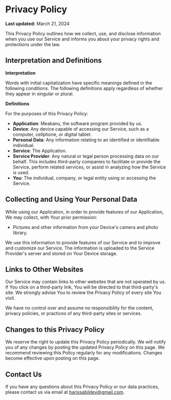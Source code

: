 # Privacy Policy

**Last updated:** March 21, 2024

This Privacy Policy outlines how we collect, use, and disclose information when you use our Service and informs you about your privacy rights and protections under the law.

## Interpretation and Definitions

**Interpretation**

Words with initial capitalization have specific meanings defined in the following conditions. The following definitions apply regardless of whether they appear in singular or plural.

**Definitions**

For the purposes of this Privacy Policy:

- **Application**: Meakanu, the software program provided by us.
- **Device**: Any device capable of accessing our Service, such as a computer, cellphone, or digital tablet.
- **Personal Data**: Any information relating to an identified or identifiable individual.
- **Service**: The Application.
- **Service Provider**: Any natural or legal person processing data on our behalf. This includes third-party companies to facilitate or provide the Service, perform related services, or assist in analyzing how the Service is used.
- **You**: The individual, company, or legal entity using or accessing the Service.

## Collecting and Using Your Personal Data

While using our Application, in order to provide features of our Application, We may collect, with Your prior permission:

- Pictures and other information from your Device's camera and photo library.

We use this information to provide features of our Service and to improve and customize our Service. The information is uploaded to the Service Provider's server and stored on Your Device storage. 

## Links to Other Websites

Our Service may contain links to other websites that are not operated by us. If You click on a third-party link, You will be directed to that third-party's site. We strongly advise You to review the Privacy Policy of every site You visit.

We have no control over and assume no responsibility for the content, privacy policies, or practices of any third-party sites or services.

## Changes to this Privacy Policy

We reserve the right to update this Privacy Policy periodically. We will notify you of any changes by posting the updated Privacy Policy on this page. We recommend reviewing this Policy regularly for any modifications. Changes become effective upon posting on this page.

## Contact Us

If you have any questions about this Privacy Policy or our data practices, please contact us via email at harissabildev@gmail.com.
